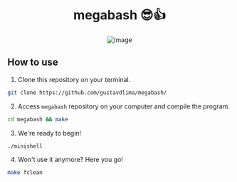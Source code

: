 <div align="center">

  # megabash 😎👍
  
  ![image](https://user-images.githubusercontent.com/67876847/188789023-841ce11e-14b7-4359-955c-14e4d6cc119b.png)

</div>

## How to use

1. Clone this repository on your terminal. 
```bash
git clone https://github.com/gustavdlima/megabash/
```

2. Access `megabash` repository on your computer and compile the program.
```bash
cd megabash && make
```

3. We're ready to begin!
```bash
./minishell
```

4. Won't use it anymore? Here you go!
```bash
make fclean
```
